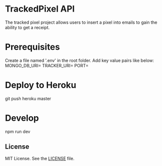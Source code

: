 # TrackedPixel API
The tracked pixel project allows users to insert a pixel into emails to gain the ability to get a receipt. 

# Prerequisites
Create a file named '.env' in the root folder. Add key value pairs like below:
MONGO_DB_URI=<mongodb connection string>
TRACKER_URI=<url of this api>
PORT=<port to run the api on>

# Deploy to Heroku
git push heroku master

# Develop 
npm run dev

## License
MIT License. See the [LICENSE](LICENSE) file.


